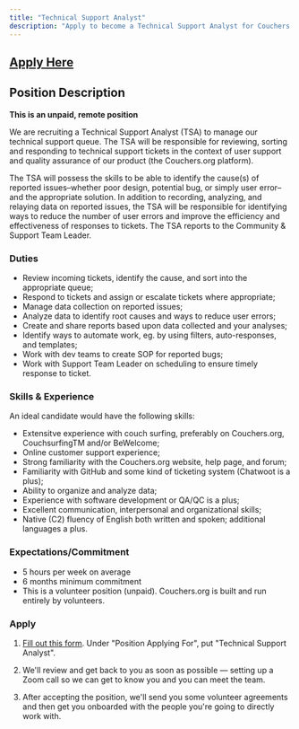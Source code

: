 ```yaml
---
title: "Technical Support Analyst"
description: "Apply to become a Technical Support Analyst for Couchers.org"
---
```


## [Apply Here](/volunteer/form)

## Position Description

**This is an unpaid, remote position**

We are recruiting a Technical Support Analyst (TSA) to manage our technical support queue. The TSA will be responsible for reviewing, sorting and responding to technical support tickets in the context of user support and quality assurance of our product (the Couchers.org platform).

The TSA will possess the skills to be able to identify the cause(s) of reported issues–whether poor design, potential bug, or simply user error–and the appropriate solution. In addition to recording, analyzing, and relaying data on reported issues, the TSA will be responsible for identifying ways to reduce the number of user errors and improve the efficiency and effectiveness of responses to tickets. The TSA reports to the Community & Support Team Leader.

### Duties

- Review incoming tickets, identify the cause, and sort into the appropriate queue;
- Respond to tickets and assign or escalate tickets where appropriate;
- Manage data collection on reported issues;
- Analyze data to identify root causes and ways to reduce user errors;
- Create and share reports based upon data collected and your analyses;
- Identify ways to automate work, eg. by using filters, auto-responses, and templates;
- Work with dev teams to create SOP for reported bugs;
- Work with Support Team Leader on scheduling to ensure timely response to ticket.

### Skills & Experience

An ideal candidate would have the following skills:
- Extensitve experience with couch surfing, preferably on Couchers.org, CouchsurfingTM and/or BeWelcome;
- Online customer support experience;
- Strong familiarity with the Couchers.org website, help page, and forum;
- Familiarity with GitHub and some kind of ticketing system (Chatwoot is a plus);
- Ability to organize and analyze data;
- Experience with software development or QA/QC is a plus;
- Excellent communication, interpersonal and organizational skills;
- Native (C2) fluency of English both written and spoken; additional languages a plus.

### Expectations/Commitment

- 5 hours per week on average
- 6 months minimum commitment
- This is a volunteer position (unpaid). Couchers.org is built and run entirely by volunteers.

### Apply

1. [Fill out this form](/volunteer/form). Under "Position Applying For", put "Technical Support Analyst".

2. We'll review and get back to you as soon as possible — setting up a Zoom call so we can get to know you and you can meet the team.

3. After accepting the position, we'll send you some volunteer agreements and then get you onboarded with the people you're going to directly work with.
